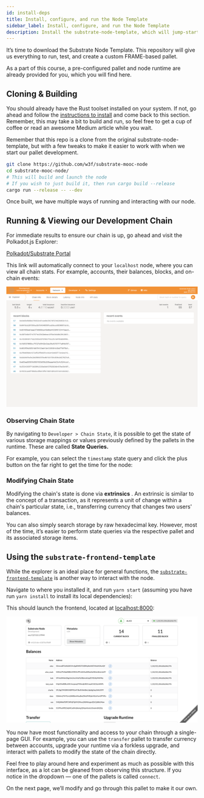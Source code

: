```yaml
---
id: install-deps
title: Install, configure, and run the Node Template
sidebar_label: Install, configure, and run the Node Template
description: Install the substrate-node-template, which will jump-start the development process!
---
```


It’s time to download the Substrate Node Template. This repository will give us everything to run,
test, and create a custom FRAME-based pallet.

As a part of this course, a pre-configured pallet and node runtime are already provided for you,
which you will find here.

## Cloning & Building

You should already have the Rust toolset installed on your system. If not, go ahead and follow the
[instructions to install](https://docs.substrate.io/install/) and come back to this section.
Remember, this may take a bit to build and run, so feel free to get a cup of coffee or read an
awesome Medium article while you wait.

Remember that this repo is a clone from the original substrate-node-template, but with a few tweaks
to make it easier to work with when we start our pallet development.

```bash
git clone https://github.com/w3f/substrate-mooc-node
cd substrate-mooc-node/
# This will build and launch the node
# If you wish to just build it, then run cargo build --release
cargo run --release -- --dev
```

Once built, we have multiple ways of running and interacting with our node.

## Running & Viewing our Development Chain

For immediate results to ensure our chain is up, go ahead and visit the Polkadot.js Explorer:

[Polkadot/Substrate Portal](https://polkadot.js.org/apps/#/explorer?rpc=ws://localhost:9944)

This link will automatically connect to your `localhost` node, where you can view all chain stats.
For example, accounts, their balances, blocks, and on-chain events:

![Polkadot JS Dev](../assets/polkadot_js_dev.png)

### Observing Chain State

By navigating to `Developer > Chain State`, it is possible to get the state of various storage
mappings or values previously defined by the pallets in the runtime. These are called **State
Queries.**

For example, you can select the `timestamp` state query and click the plus button on the far right
to get the time for the node:

### Modifying Chain State

Modifying the chain's state is done via **extrinsics** . An extrinsic is similar to the concept of a
transaction, as it represents a unit of change within a chain's particular state, i.e., transferring
currency that changes two users' balances.

You can also simply search storage by raw hexadecimal key. However, most of the time, it’s easier to
perform state queries via the respective pallet and its associated storage items.

## Using the `substrate-frontend-template`

While the explorer is an ideal place for general functions, the
[`substrate-frontend-template`](https://github.com/substrate-developer-hub/substrate-front-end-template)
is another way to interact with the node.

Navigate to where you installed it, and run `yarn start` (assuming you have run `yarn install` to
install its local dependencies):

This should launch the frontend, located at
[localhost:8000](http://localhost:8000/substrate-front-end-template):

![Substrate Frontend Template](../assets/frontend_template.png)

You now have most functionality and access to your chain through a single-page GUI. For example, you
can use the `transfer` pallet to transfer currency between accounts, upgrade your runtime via a
forkless upgrade, and interact with pallets to modify the state of the chain directly.

Feel free to play around here and experiment as much as possible with this interface, as a lot can
be gleaned from observing this structure. If you notice in the dropdown — one of the pallets is
called `connect`.

On the next page, we’ll modify and go through this pallet to make it our own.
